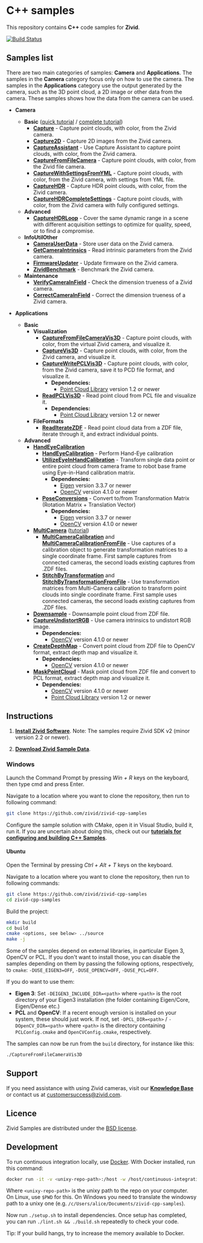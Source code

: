 # C++ samples

This repository contains  **C++** code samples for **Zivid**.

[![Build Status][ci-badge]][ci-url]

## Samples list

There are two main categories of samples: **Camera** and **Applications**. The samples in the **Camera** category focus only on how to use the camera. The samples in the **Applications** category use the output generated by the camera, such as the 3D point cloud, a 2D image or other data from the camera. These samples shows how the data from the camera can be used.

- **Camera**
  - **Basic** ([quick tutorial][QuickCaptureTutorial-url] / [complete tutorial][CompleteCaptureTutorial-url])
    - [**Capture**][Capture-url] - Capture point clouds, with color, from the Zivid camera.
    - [**Capture2D**][Capture2D-url] - Capture 2D images from the Zivid camera.
    - [**CaptureAssistant**][CaptureAssistant-url] - Use Capture Assistant to capture point clouds, with color, from the Zivid camera.
    - [**CaptureFromFileCamera**][CaptureFromFileCamera-url] - Capture point clouds, with color, from the Zivid file camera.
    - [**CaptureWithSettingsFromYML**][CaptureWithSettingsFromYML-url] - Capture point clouds, with color, from the Zivid camera, with settings from YML file.
    - [**CaptureHDR**][CaptureHDR-url] - Capture HDR point clouds, with color, from the Zivid camera.
    - [**CaptureHDRCompleteSettings**][CaptureHDRCompleteSettings-url] - Capture point clouds, with color, from the Zivid camera with fully configured settings.
  - **Advanced**
    - [**CaptureHDRLoop**][CaptureHDRLoop-url] - Cover the same dynamic range in a scene with different acquisition settings to optimize for quality, speed, or to find a compromise.
  - **InfoUtilOther**
    - [**CameraUserData**][CameraUserData-url] - Store user data on the Zivid camera.
    - [**GetCameraIntrinsics**][GetCameraIntrinsics-url] - Read intrinsic parameters from the Zivid camera.
    - [**FirmwareUpdater**][FirmwareUpdater-url] - Update firmware on the Zivid camera.
    - [**ZividBenchmark**][ZividBenchmark-url] - Benchmark the Zivid camera.
  - **Maintenance**
    - [**VerifyCameraInField**][VerifyCameraInField-url] - Check the dimension trueness of a Zivid camera.
    - [**CorrectCameraInField**][CorrectCameraInField-url] - Correct the dimension trueness of a Zivid camera.

- **Applications**
  - **Basic**
    - **Visualization**
      - [**CaptureFromFileCameraVis3D**][CaptureFromFileCameraVis3D-url] - Capture point clouds, with color, from the virtual Zivid camera, and visualize it.
      - [**CaptureVis3D**][CaptureVis3D-url] - Capture point clouds, with color, from the Zivid camera, and visualize it.
      - [**CaptureWritePCLVis3D**][CaptureWritePCLVis3D-url] - Capture point clouds, with color, from the Zivid camera, save it to PCD file format, and visualize it.
        - **Dependencies:**
          - [Point Cloud Library](https://pointcloudlibrary.github.io) version 1.2 or newer
      - [**ReadPCLVis3D**][ReadPCLVis3D-url] - Read point cloud from PCL file and visualize it.
        - **Dependencies:**
          - [Point Cloud Library](https://pointcloudlibrary.github.io) version 1.2 or newer
    - **FileFormats**
      - [**ReadIterateZDF**][ReadIterateZDF-url] - Read point cloud data from a ZDF file, iterate through it, and extract individual points.
  - **Advanced**
    - [**HandEyeCalibration**][HandEyeCalibration-url]
      - [**HandEyeCalibration**][HandEyeCalibrationSample-url] - Perform Hand-Eye calibration
      - [**UtilizeEyeInHandCalibration**][UtilizeEyeInHandCalibration-url] - Transform single data point or entire point cloud from camera frame to robot base frame using Eye-in-Hand calibration matrix.
        - **Dependencies:**
          - [Eigen](http://eigen.tuxfamily.org/) version 3.3.7 or newer
          - [OpenCV](https://opencv.org/) version 4.1.0 or newer
      - [**PoseConversions**][PoseConversions-url] - Convert to/from Transformation Matrix (Rotation Matrix + Translation Vector)
        - **Dependencies:**
          - [Eigen](http://eigen.tuxfamily.org/) version 3.3.7 or newer
          - [OpenCV](https://opencv.org/) version 4.1.0 or newer
    - [**MultiCamera**][MultiCamera-url] ([tutorial][MultiCameraTutorial-url])
      - [**MultiCameraCalibration**][MultiCameraCalibration-url] and [**MultiCameraCalibrationFromFile**][MultiCameraCalibrationFromZDF-url] - Use captures of a calibration object to generate transformation matrices to a single coordinate frame. First sample captures from connected cameras, the second loads existing captures from .ZDF files.
      - [**StitchByTransformation**][StitchByTransformation-url] and [**StitchByTransformationFromFile**][StitchByTransformationFromZDF-url] - Use transformation matrices from Multi-Camera calibration to transform point clouds into single coordinate frame. First sample uses connected cameras, the second loads existing captures from .ZDF files.
    - [**Downsample**][Downsample-url] - Downsample point cloud from ZDF file.
    - [**CaptureUndistortRGB**][CaptureUndistortRGB-url] - Use camera intrinsics to undistort RGB image.
      - **Dependencies:**
        - [OpenCV](https://opencv.org/) version 4.1.0 or newer
    - [**CreateDepthMap**][CreateDepthMap-url] - Convert point cloud from ZDF file to OpenCV format, extract depth map and visualize it.
      - **Dependencies:**
        - [OpenCV](https://opencv.org/) version 4.1.0 or newer
    - [**MaskPointCloud**][MaskPointCloud-url] - Mask point cloud from ZDF file and convert to PCL format, extract depth map and visualize it.
      - **Dependencies:**
        - [OpenCV](https://opencv.org/) version 4.1.0 or newer
        - [Point Cloud Library](https://pointcloudlibrary.github.io/) version 1.2 or newer

## Instructions

1. [**Install Zivid Software**](https://zivid.atlassian.net/wiki/spaces/ZividKB/pages/59080712/Zivid+Software+Installation).
Note: The samples require Zivid SDK v2 (minor version 2.2 or newer).

2. [**Download Zivid Sample Data**](https://zivid.atlassian.net/wiki/spaces/ZividKB/pages/450363393/Sample+Data).

### Windows

Launch the Command Prompt by pressing *Win + R* keys on the keyboard, then type cmd and press Enter.

Navigate to a location where you want to clone the repository, then run to following command:

```bash
git clone https://github.com/zivid/zivid-cpp-samples
```

[comment]: <> (Choose a sample solution and configure it with CMake.)
[comment]: <> (Launch Visual Studio, open, build, and run the sample solution.)

Configure the sample solution with CMake, open it in Visual Studio, build it, run it. If you are uncertain about doing this, check out our [**tutorials for configuring and building C++ Samples**](https://zivid.atlassian.net/wiki/spaces/ZividKB/pages/427987).

#### Ubuntu

Open the Terminal by pressing *Ctrl + Alt + T* keys on the keyboard.

Navigate to a location where you want to clone the repository, then run to following commands:

```bash
git clone https://github.com/zivid/zivid-cpp-samples
cd zivid-cpp-samples
```

Build the project:

```bash
mkdir build
cd build
cmake <options, see below> ../source
make -j
```

Some of the samples depend on external libraries, in particular Eigen 3, OpenCV or PCL. If you don't want to install those, you can disable the samples depending on them by passing the following options, respectively, to `cmake`: `-DUSE_EIGEN3=OFF`, `-DUSE_OPENCV=OFF`, `-DUSE_PCL=OFF`.

If you do want to use them:

- **Eigen 3**: Set `-DEIGEN3_INCLUDE_DIR=<path>` where `<path>` is the root directory of your Eigen3 installation (the folder containing Eigen/Core, Eigen/Dense etc.)
- **PCL** and **OpenCV**: If a recent enough version is installed on your system, these should just work. If not, set `-DPCL_DIR=<path>` / `-DOpenCV_DIR=<path>` where `<path>` is the directory containing `PCLConfig.cmake` and `OpenCVConfig.cmake`, respectively.

The samples can now be run from the `build` directory, for instance like this:

```bash
./CaptureFromFileCameraVis3D
```

## Support

If you need assistance with using Zivid cameras, visit our [**Knowledge Base**](https://help.zivid.com/) or contact us at [customersuccess@zivid.com](mailto:customersuccess@zivid.com).

## Licence

Zivid Samples are distributed under the [BSD license](LICENSE).

## Development

To run continuous integration locally, use [Docker](https://www.docker.com). With Docker installed, run this command:

```bash
docker run -it -v <unixy-repo-path>:/host -w /host/continuous-integration/linux ubuntu:20.04
```

Where `<unixy-repo-path>` is the unixy path to the repo on your computer. On Linux, use `$PWD` for this. On Windows you need to translate the windowsy path to a unixy one (e.g. `/c/Users/alice/Documents/zivid-cpp-samples`).

Now run `./setup.sh` to install dependencies. Once setup has completed, you can run `./lint.sh && ./build.sh` repeatedly to check your code.

Tip: If your build hangs, try to increase the memory available to Docker.

[ci-badge]: https://img.shields.io/azure-devops/build/zivid-devops/79b793a0-a49a-463b-9c76-39b1e4947800/8
[ci-url]: https://dev.azure.com/zivid-devops/zivid-cpp-samples/_build/latest?definitionId=8&branchName=master
[QuickCaptureTutorial-url]: source/Camera/Basic/QuickCaptureTutorial.md
[CompleteCaptureTutorial-url]: source/Camera/Basic/CaptureTutorial.md
[Capture-url]: source/Camera/Basic/Capture/Capture.cpp
[Capture2D-url]: source/Camera/Basic/Capture2D/Capture2D.cpp
[CaptureAssistant-url]: source/Camera/Basic/CaptureAssistant/CaptureAssistant.cpp
[CaptureFromFileCamera-url]: source/Camera/Basic/CaptureFromFileCamera/CaptureFromFileCamera.cpp
[CaptureWithSettingsFromYML-url]: source/Camera/Basic/CaptureWithSettingsFromYML/CaptureWithSettingsFromYML.cpp
[CaptureHDR-url]: source/Camera/Basic/CaptureHDR/CaptureHDR.cpp
[CaptureHDRLoop-url]: source/Camera/Advanced/CaptureHDRLoop/CaptureHDRLoop.cpp
[CaptureHDRCompleteSettings-url]: source/Camera/Basic/CaptureHDRCompleteSettings/CaptureHDRCompleteSettings.cpp
[CameraUserData-url]: source/Camera/InfoUtilOther/CameraUserData/CameraUserData.cpp
[GetCameraIntrinsics-url]: source/Camera/InfoUtilOther/GetCameraIntrinsics/GetCameraIntrinsics.cpp
[FirmwareUpdater-url]: source/Camera/InfoUtilOther/FirmwareUpdater/FirmwareUpdater.cpp
[ZividBenchmark-url]: source/Camera/InfoUtilOther/ZividBenchmark/ZividBenchmark.cpp
[VerifyCameraInField-url]: source/Camera/Maintenance/VerifyCameraInField/VerifyCameraInField.cpp
[CorrectCameraInField-url]: source/Camera/Maintenance/CorrectCameraInField/CorrectCameraInField.cpp
[CaptureFromFileCameraVis3D-url]: source/Applications/Basic/Visualization/CaptureFromFileCameraVis3D/CaptureFromFileCameraVis3D.cpp
[CaptureVis3D-url]: source/Applications/Basic/Visualization/CaptureVis3D/CaptureVis3D.cpp
[CaptureWritePCLVis3D-url]: source/Applications/Basic/Visualization/CaptureWritePCLVis3D/CaptureWritePCLVis3D.cpp
[ReadPCLVis3D-url]: source/Applications/Basic/Visualization/ReadPCLVis3D/ReadPCLVis3D.cpp
[ReadIterateZDF-url]: source/Applications/Basic/FileFormats/ReadIterateZDF/ReadIterateZDF.cpp
[HandEyeCalibration-url]: source/Applications/Advanced/HandEyeCalibration
[HandEyeCalibrationSample-url]: source/Applications/Advanced/HandEyeCalibration/HandEyeCalibration/HandEyeCalibration.cpp
[UtilizeEyeInHandCalibration-url]: source/Applications/Advanced/HandEyeCalibration/UtilizeEyeInHandCalibration/UtilizeEyeInHandCalibration.cpp
[PoseConversions-url]: source/Applications/Advanced/HandEyeCalibration/PoseConversions/PoseConversions.cpp
[MultiCamera-url]: source/Applications/Advanced/MultiCamera
[MultiCameraTutorial-url]: source/Applications/Advanced/MultiCamera/MultiCameraTutorial.md
[MultiCameraCalibration-url]: source/Applications/Advanced/MultiCamera/MultiCameraCalibration/MultiCameraCalibration.cpp
[MultiCameraCalibrationFromZDF-url]: source/Applications/Advanced/MultiCamera/MultiCameraCalibrationFromZDF/MultiCameraCalibrationFromZDF.cpp
[StitchByTransformation-url]: source/Applications/Advanced/MultiCamera/StitchByTransformation/StitchByTransformation.cpp
[StitchByTransformationFromZDF-url]: source/Applications/Advanced/MultiCamera/StitchByTransformationFromZDF/StitchByTransformationFromZDF.cpp
[Downsample-url]: source/Applications/Advanced/Downsample/Downsample.cpp
[CaptureUndistortRGB-url]: source/Applications/Advanced/CaptureUndistortRGB/CaptureUndistortRGB.cpp
[CreateDepthMap-url]: source/Applications/Advanced/CreateDepthMap/CreateDepthMap.cpp
[MaskPointCloud-url]: source/Applications/Advanced/MaskPointCloud/MaskPointCloud.cpp
